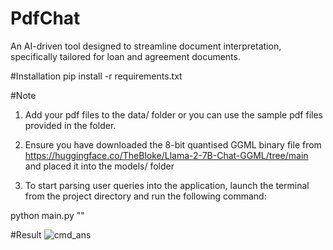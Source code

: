 # PdfChat
An AI-driven tool designed to streamline document interpretation, specifically tailored for loan and agreement documents.

#Installation
pip install -r requirements.txt

#Note
1. Add your pdf files to the data/ folder or you can use the sample pdf files provided in the folder.

2. Ensure you have downloaded the 8-bit quantised GGML binary file from https://huggingface.co/TheBloke/Llama-2-7B-Chat-GGML/tree/main and placed it into the models/ folder

3. To start parsing user queries into the application, launch the terminal from the project directory and run the following command:
   
python main.py "<user query>"

#Result
![cmd_ans](https://github.com/user-attachments/assets/a8a47b6c-298d-43f7-aa11-23d161187796)


